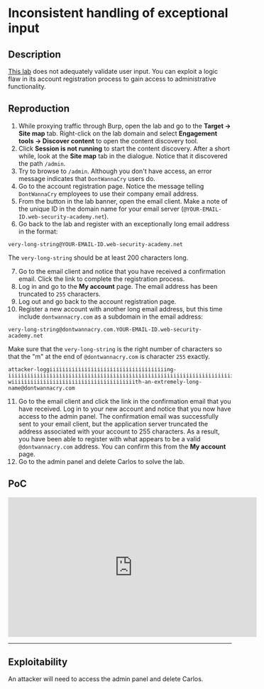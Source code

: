 # Inconsistent handling of exceptional input

## Description

[This lab](https://portswigger.net/web-security/logic-flaws/examples/lab-logic-flaws-inconsistent-handling-of-exceptional-input) does not adequately validate user input. You can exploit a logic flaw in its account registration process to gain access to administrative functionality. 

## Reproduction

1. While proxying traffic through Burp, open the lab and go to the **Target -> Site map** tab. Right-click on the lab domain and select **Engagement tools -> Discover content** to open the content discovery tool.
2. Click **Session is not running** to start the content discovery. After a short while, look at the **Site map** tab in the dialogue. Notice that it discovered the path `/admin`.
3. Try to browse to `/admin`. Although you don't have access, an error message indicates that `DontWannaCry` users do.
4. Go to the account registration page. Notice the message telling `DontWannaCry` employees to use their company email address.
5. From the button in the lab banner, open the email client. Make a note of the unique ID in the domain name for your email server (`@YOUR-EMAIL-ID.web-security-academy.net`).
6. Go back to the lab and register with an exceptionally long email address in the format:

```text
very-long-string@YOUR-EMAIL-ID.web-security-academy.net
```

The ``very-long-string`` should be at least 200 characters long.

7. Go to the email client and notice that you have received a confirmation email. Click the link to complete the registration process.
8. Log in and go to the **My account** page. The email address has been truncated to `255` characters.
9. Log out and go back to the account registration page.
10. Register a new account with another long email address, but this time include `dontwannacry.com` as a subdomain in the email address:

```text
very-long-string@dontwannacry.com.YOUR-EMAIL-ID.web-security-academy.net
```

Make sure that the ``very-long-string`` is the right number of characters so that the "m" at the end of ``@dontwannacry.com`` is character `255` exactly.

```text
attacker-loggiiiiiiiiiiiiiiiiiiiiiiiiiiiiiiiiiiiiing-iiiiiiiiiiiiiiiiiiiiiiiiiiiiiiiiiiiiiiiiiiiiiiiiiiiiiiiiiiiiiiiiiiiiiiiiiiiiiiiiiiiiiiiiiiiiiiiiiiiiiiiiiiiiiiiiiiiiiin-wiiiiiiiiiiiiiiiiiiiiiiiiiiiiiiiiiiiiiiith-an-extremely-long-name@dontwannacry.com
```

11. Go to the email client and click the link in the confirmation email that you have received. Log in to your new account and notice that you now have access to the admin panel. The confirmation email was successfully sent to your email client, but the application server truncated the address associated with your account to 255 characters. As a result, you have been able to register with what appears to be a valid ``@dontwannacry.com`` address. You can confirm this from the **My account** page.
12. Go to the admin panel and delete Carlos to solve the lab.

## PoC

<iframe title="Inconsistent handling of exceptional input" src="https://tube.spdns.org/videos/embed/00463245-a6ba-4a00-9c17-bde69aec7c6f" allowfullscreen="" sandbox="allow-same-origin allow-scripts allow-popups" width="560" height="315" frameborder="0"></iframe>

----

## Exploitability

An attacker will need to access the admin panel and delete Carlos. 
